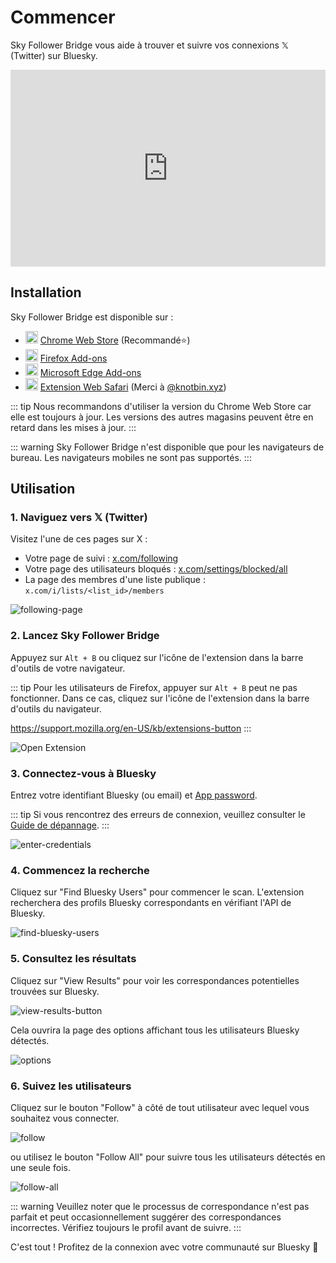 # Commencer

Sky Follower Bridge vous aide à trouver et suivre vos connexions 𝕏 (Twitter) sur Bluesky.

<iframe width="100%" height="315" src="https://www.youtube.com/embed/CnjjfSxm0G0?si=N2OFp15PPiZZezEN" title="YouTube video player" frameborder="0" allow="accelerometer; autoplay; clipboard-write; encrypted-media; gyroscope; picture-in-picture; web-share" referrerpolicy="strict-origin-when-cross-origin" allowfullscreen></iframe>


## Installation

Sky Follower Bridge est disponible sur :

<ul class="install-list">
  <li>
    <img src="/images/icon-chrome.svg" width="20" height="20">
    <a href="https://chrome.google.com/webstore/detail/sky-follower-bridge/behhbpbpmailcnfbjagknjngnfdojpko">Chrome Web Store</a> (Recommandé⭐)
  </li>
  <li>
    <img src="/images/icon-firefox.svg" width="20" height="20">
    <a href="https://addons.mozilla.org/en-US/firefox/addon/sky-follower-bridge/">Firefox Add-ons</a>
  </li>
  <li>
    <img src="/images/icon-edge.svg" width="20" height="20">
    <a href="https://microsoftedge.microsoft.com/addons/detail/sky-follower-bridge/dpeolmdblhfolkhlhbhlofkkpaojnnbb">Microsoft Edge Add-ons</a>
  </li>
  <li>
    <img src="/images/icon-safari.svg" width="20" height="20">
    <a href="https://apps.apple.com/us/app/sky-follower-bridge/id6738878242?mt=12">Extension Web Safari</a> <span>(Merci à <a href="https://bsky.app/profile/knotbin.xyz">@knotbin.xyz</a>)</span>
  </li>
</ul>

::: tip
Nous recommandons d'utiliser la version du Chrome Web Store car elle est toujours à jour. Les versions des autres magasins peuvent être en retard dans les mises à jour.
:::

::: warning
Sky Follower Bridge n'est disponible que pour les navigateurs de bureau. Les navigateurs mobiles ne sont pas supportés.
:::

## Utilisation

### 1. Naviguez vers 𝕏 (Twitter)

Visitez l'une de ces pages sur X :
- Votre page de suivi : [x.com/following](https://x.com/following)
- Votre page des utilisateurs bloqués : [x.com/settings/blocked/all](https://x.com/settings/blocked/all)
- La page des membres d'une liste publique : `x.com/i/lists/<list_id>/members`

![following-page](/images/following-page.png)

### 2. Lancez Sky Follower Bridge

Appuyez sur `Alt + B` ou cliquez sur l'icône de l'extension dans la barre d'outils de votre navigateur.

::: tip
Pour les utilisateurs de Firefox, appuyer sur `Alt + B` peut ne pas fonctionner. Dans ce cas, cliquez sur l'icône de l'extension dans la barre d'outils du navigateur.

https://support.mozilla.org/en-US/kb/extensions-button
:::

![Open Extension](/images/open-extension.png)

### 3. Connectez-vous à Bluesky

Entrez votre identifiant Bluesky (ou email) et [App password](https://bsky.app/settings/app-passwords).

::: tip
Si vous rencontrez des erreurs de connexion, veuillez consulter le [Guide de dépannage](/troubleshooting).
:::

![enter-credentials](/images/enter-credentials.png)

### 4. Commencez la recherche

Cliquez sur "Find Bluesky Users" pour commencer le scan. L'extension recherchera des profils Bluesky correspondants en vérifiant l'API de Bluesky.

![find-bluesky-users](/images/scan-users.png)

### 5. Consultez les résultats

Cliquez sur "View Results" pour voir les correspondances potentielles trouvées sur Bluesky.

![view-results-button](/images/click-results.png)

Cela ouvrira la page des options affichant tous les utilisateurs Bluesky détectés.

![options](/images/options.png)

### 6. Suivez les utilisateurs

Cliquez sur le bouton "Follow" à côté de tout utilisateur avec lequel vous souhaitez vous connecter.

![follow](/images/click-follow-btn.png)

ou utilisez le bouton "Follow All" pour suivre tous les utilisateurs détectés en une seule fois.

![follow-all](/images/follow-all-btn.png)

::: warning
Veuillez noter que le processus de correspondance n'est pas parfait et peut occasionnellement suggérer des correspondances incorrectes. Vérifiez toujours le profil avant de suivre.
:::

C'est tout ! Profitez de la connexion avec votre communauté sur Bluesky 🎉 
